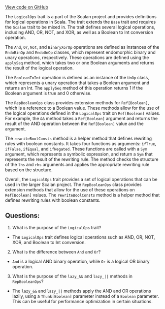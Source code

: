 [View code on GitHub](sigmastate-interpreterhttps://github.com/ScorexFoundation/sigmastate-interpreter/graph-ir/src/main/scala/scalan/primitives/LogicalOps.scala)

The `LogicalOps` trait is a part of the Scalan project and provides definitions for logical operations in Scala. The trait extends the `Base` trait and requires the `Scalan` trait to be mixed in. The trait defines several logical operations, including AND, OR, NOT, and XOR, as well as a Boolean to Int conversion operation. 

The `And`, `Or`, `Not`, and `BinaryXorOp` operations are defined as instances of the `EndoBinOp` and `EndoUnOp` classes, which represent endomorphic binary and unary operations, respectively. These operations are defined using the `applySeq` method, which takes two or one Boolean arguments and returns the result of the logical operation. 

The `BooleanToInt` operation is defined as an instance of the `UnOp` class, which represents a unary operation that takes a Boolean argument and returns an Int. The `applySeq` method of this operation returns 1 if the Boolean argument is true and 0 otherwise. 

The `RepBooleanOps` class provides extension methods for `Ref[Boolean]`, which is a reference to a Boolean value. These methods allow for the use of the logical operations defined in the `LogicalOps` trait on `Ref[Boolean]` values. For example, the `&&` method takes a `Ref[Boolean]` argument and returns the result of the AND operation between the `Ref[Boolean]` value and the argument. 

The `rewriteBoolConsts` method is a helper method that defines rewriting rules with boolean constants. It takes four functions as arguments: `ifTrue`, `ifFalse`, `ifEqual`, and `ifNegated`. These functions are called with a `Sym` argument, which represents a symbolic expression, and return a `Sym` that represents the result of the rewriting rule. The method checks the structure of the `lhs` and `rhs` arguments and applies the appropriate rewriting rule based on the structure. 

Overall, the `LogicalOps` trait provides a set of logical operations that can be used in the larger Scalan project. The `RepBooleanOps` class provides extension methods that allow for the use of these operations on `Ref[Boolean]` values. The `rewriteBoolConsts` method is a helper method that defines rewriting rules with boolean constants.
## Questions: 
 1. What is the purpose of the `LogicalOps` trait?
- The `LogicalOps` trait defines logical operations such as AND, OR, NOT, XOR, and Boolean to Int conversion.

2. What is the difference between `And` and `Or`?
- `And` is a logical AND binary operation, while `Or` is a logical OR binary operation.

3. What is the purpose of the `lazy_&&` and `lazy_||` methods in `RepBooleanOps`?
- The `lazy_&&` and `lazy_||` methods apply the AND and OR operations lazily, using a `Thunk[Boolean]` parameter instead of a `Boolean` parameter. This can be useful for performance optimization in certain situations.